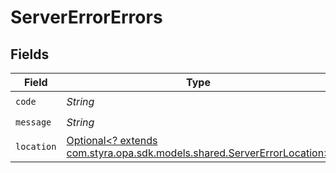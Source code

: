 # ServerErrorErrors


## Fields

| Field                                                                                                                 | Type                                                                                                                  | Required                                                                                                              | Description                                                                                                           |
| --------------------------------------------------------------------------------------------------------------------- | --------------------------------------------------------------------------------------------------------------------- | --------------------------------------------------------------------------------------------------------------------- | --------------------------------------------------------------------------------------------------------------------- |
| `code`                                                                                                                | *String*                                                                                                              | :heavy_check_mark:                                                                                                    | N/A                                                                                                                   |
| `message`                                                                                                             | *String*                                                                                                              | :heavy_check_mark:                                                                                                    | N/A                                                                                                                   |
| `location`                                                                                                            | [Optional<? extends com.styra.opa.sdk.models.shared.ServerErrorLocation>](../../models/shared/ServerErrorLocation.md) | :heavy_minus_sign:                                                                                                    | N/A                                                                                                                   |